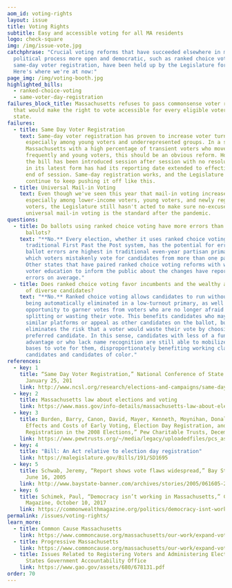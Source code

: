```yaml
---
aom_id: voting-rights
layout: issue
title: Voting Rights
subtitle: Easy and accessible voting for all MA residents
logo: check-square
img: /img/issue-vote.jpg
catchphrase: "Crucial voting reforms that have succeeded elsewhere in making the
  political process more open and democratic, such as ranked choice voting and
  same-day voter registration, have been held up by the Legislature for years.
  Here's where we're at now:"
page_img: /img/voting-booth.jpg
highlighted_bills:
  - ranked-choice-voting
  - same-voter-day-registration
failures_block_title: Massachusetts refuses to pass commonsense voter reforms
  that would make the right to vote accessible for every eligible voter in the
  state.
failures:
  - title: Same Day Voter Registration
    text: Same-day voter registration has proven to increase voter turnout,
      especially among young voters and underrepresented groups. In a state like
      Massachusetts with a high percentage of transient voters who move
      frequently and young voters, this should be an obvious reform. However,
      the bill has been introduced session after session with no resolution, and
      in its latest form has had its reporting date extended to effectively the
      end of session. Same-day registration works, and the Legislature can't
      continue to keep pushing it off like this.
  - title: Universal Mail-in Voting
    text: Even though we've seen this year that mail-in voting increases turnout
      especially among lower-income voters, young voters, and newly registered
      voters, the Legislature still hasn't acted to make sure no-excuse
      universal mail-in voting is the standard after the pandemic.
questions:
  - title: Do ballots using ranked choice voting have more errors than traditional
      ballots?
    text: "**No.** Every election, whether it uses ranked choice voting or the
      traditional First Past the Post system, has the potential for error. But
      ballot errors are highest in traditional even-year partisan primaries, in
      which voters mistakenly vote for candidates from more than one party.
      Other states that have paired ranked choice voting reforms with widespread
      voter education to inform the public about the changes have reported less
      errors on average."
  - title: Does ranked choice voting favor incumbents and the wealthy at the expense
      of diverse candidates?
    text: "**No.** Ranked choice voting allows candidates to run without fear of
      being automatically eliminated in a low-turnout primary, as well as the
      opportunity to garner votes from voters who are no longer afraid of
      splitting or wasting their vote. This benefits candidates who may have
      similar platforms or appeal as other candidates on the ballot, but
      eliminates the risk that a voter would waste their vote by choosing their
      preferred candidate. In this sense, candidates with less of a fundraising
      advantage or who lack name recognition are still able to mobilize their
      bases to vote for them, disproportionately benefiting working class
      candidates and candidates of color."
references:
  - key: 1
    title: “Same Day Voter Registration,” National Conference of State Legislatures,
      January 25, 201
    link: http://www.ncsl.org/research/elections-and-campaigns/same-day-registration.aspx
  - key: 2
    title: Massachusetts law about elections and voting
    link: https://www.mass.gov/info-details/massachusetts-law-about-elections-and-voting#massachusetts-laws-
  - key: 3
    title: Burden, Barry, Canon, David, Mayer, Kenneth, Moynihan, Donald, “The
      Effects and Costs of Early Voting, Election Day Registration, and Same Day
      Registration in the 2008 Elections,” Pew Charitable Trusts, December 21
    link: https://www.pewtrusts.org/~/media/legacy/uploadedfiles/pcs_assets/2009/uwisconsin1pdf.pdf
  - key: 4
    title: "Bill: An Act relative to election day registration"
    link: https://malegislature.gov/Bills/191/SD1695
  - key: 5
    title: Schwab, Jeremy, “Report shows vote flaws widespread,” Bay State Banner,
      June 16, 2005
    link: http://www.baystate-banner.com/archives/stories/2005/061605-2.htm
  - key: 6
    title: Schimek, Paul, “Democracy isn’t working in Massachusetts,” Commonwealth
      Magazine, October 10, 2017
    link: https://commonwealthmagazine.org/politics/democracy-isnt-working-massachusetts/
permalink: /issues/voting-rights/
learn_more:
  - title: Common Cause Massachusetts
    link: https://www.commoncause.org/massachusetts/our-work/expand-voting-rights-election-integrity/election-day-registration/
  - title: Progressive Massachusetts
    link: https://www.commoncause.org/massachusetts/our-work/expand-voting-rights-election-integrity/election-day-registration/
  - title: Issues Related to Registering Voters and Administering Elections - United
      States Government Accountability Office
    link: https://www.gao.gov/assets/680/678131.pdf
order: 70
---
```

